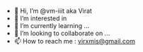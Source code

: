 - 👋 Hi, I’m @vm-iiit aka Virat
- 👀 I’m interested in 
- 🌱 I’m currently learning ...
- 💞️ I’m looking to collaborate on ...
- 📫 How to reach me : virxmis@gmail.com

<!---
vm-iiit/vm-iiit is a ✨ special ✨ repository because its `README.md` (this file) appears on your GitHub profile.
You can click the Preview link to take a look at your changes.
--->
